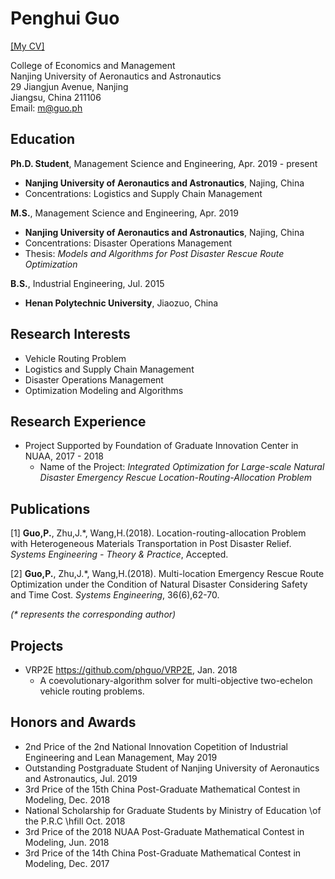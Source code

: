 # Penghui Guo
[[My CV]](https://github.com/phguo/phguo.github.io/raw/master/Penghui%20Guo%20-%20CV.pdf)

College of Economics and Management<br>
Nanjing University of Aeronautics and Astronautics<br>
29 Jiangjun Avenue, Nanjing<br>
Jiangsu, China 211106<br>
Email: m@guo.ph<br>

## Education

__Ph.D. Student__, Management Science and Engineering, Apr. 2019 - present

- __Nanjing University of Aeronautics and Astronautics__, Najing, China<br>
- Concentrations: Logistics and Supply Chain Management

__M.S.__, Management Science and Engineering, Apr. 2019

- __Nanjing University of Aeronautics and Astronautics__, Najing, China<br>
- Concentrations: Disaster Operations Management<br>
- Thesis: _Models and Algorithms for Post Disaster
Rescue Route Optimization_

__B.S.__, Industrial Engineering, Jul. 2015

- __Henan Polytechnic University__, Jiaozuo, China

## Research Interests

- Vehicle Routing Problem<br>
- Logistics and Supply Chain Management<br>
- Disaster Operations Management<br>
- Optimization Modeling and Algorithms

## Research Experience

- Project Supported by Foundation of Graduate Innovation Center in NUAA, 2017 - 2018
    - Name of the Project: _Integrated Optimization for Large-scale Natural Disaster Emergency Rescue Location-Routing-Allocation Problem_

## Publications

[1] __Guo,P.__, Zhu,J.*, Wang,H.(2018). Location-routing-allocation Problem with Heterogeneous Materials Transportation in Post Disaster Relief. _Systems Engineering - Theory & Practice_, Accepted.

[2] __Guo,P.__, Zhu,J.*, Wang,H.(2018). Multi-location Emergency Rescue Route Optimization under the Condition of Natural Disaster Considering Safety and Time Cost. _Systems Engineering_, 36(6),62-70.

_(* represents the corresponding author)_

## Projects

- VRP2E https://github.com/phguo/VRP2E, Jan. 2018
    - A coevolutionary-algorithm solver for multi-objective two-echelon vehicle routing problems.

## Honors and Awards

- 2nd Price of the 2nd National Innovation Copetition of Industrial Engineering and Lean Management, May 2019 <br>
- Outstanding Postgraduate Student of Nanjing University of Aeronautics and Astronautics, Jul. 2019<br>
- 3rd Price of the 15th China Post-Graduate Mathematical Contest in Modeling, Dec. 2018<br>
- National Scholarship for Graduate Students by Ministry of Education \\of the P.R.C \hfill Oct. 2018<br>
- 3rd Price of the 2018 NUAA Post-Graduate Mathematical Contest in Modeling, Jun. 2018<br>
- 3rd Price of the 14th China Post-Graduate Mathematical Contest in Modeling, Dec. 2017
